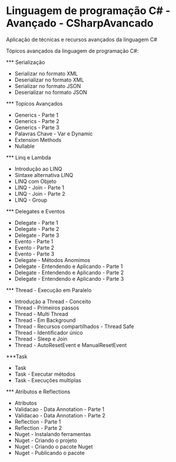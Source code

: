 # Linguagem de programação C# - Avançado - CSharpAvancado
Aplicação de técnicas e recursos avançados da linguagem C#

Tópicos avançados da linguagem de programação C#:

*** Serialização 
 - Serializar no formato XML
 - Deserializar no formato XML
 - Serializar no formato JSON
 - Deserializar no formato JSON

*** Topicos Avançados
 - Generics - Parte 1
 - Generics - Parte 2
 - Generics - Parte 3
 - Palavras Chave - Var e Dynamic
 - Extension Methods
 - Nullable

*** Linq e Lambda
 - Introdução ao LINQ
 - Sintaxe alternativa LINQ
 - LINQ com Objeto
 - LINQ - Join - Parte 1
 - LINQ - Join - Parte 2
 - LINQ - Group

*** Delegates e Eventos
 - Delegate - Parte 1
 - Delegate - Parte 2
 - Delegate - Parte 3
 - Evento - Parte 1
 - Evento - Parte 2
 - Evento - Parte 3
 - Delegate - Métodos Anomimos
 - Delegate - Entendendo e Aplicando - Parte 1
 - Delegate - Entendendo e Aplicando - Parte 2
 - Delegate - Entendendo e Aplicando - Parte 3
 
*** Thread - Execução em Paralelo
 - Introdução a Thread - Conceito
 - Thread - Primeiros passos
 - Thread - Multi Thread
 - Thread - Em Background
 - Thread - Recursos compartilhados - Thread Safe
 - Thread - Identificador único
 - Thread - Sleep e Join
 - Thread - AutoResetEvent e ManualResetEvent


***Task
 - Task
 - Task - Executar métodos
 - Task - Execuções multiplas

*** Atributos e Reflections
 - Atributos
 - Validacao - Data Annotation - Parte 1
 - Validacao - Data Annotation - Parte 2
 - Reflection - Parte 1
 - Reflection - Parte 2
 - Nuget - Instalando ferramentas
 - Nuget - Criando o projeto
 - Nuget - Criando o pacote Nuget
 - Nuget - Publicando o pacote

